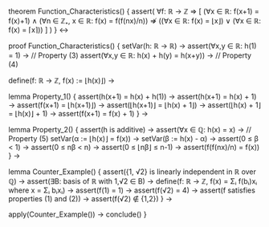 theorem Function_Characteristics() {
  assert(
    ∀f: ℝ → ℤ ⇒ [
      (∀x ∈ ℝ: f(x+1) = f(x)+1) ∧
      (∀n ∈ ℤ₊, x ∈ ℝ: f(x) = f(f(nx)/n)) ⇏
      ((∀x ∈ ℝ: f(x) = ⌊x⌋) ∨ (∀x ∈ ℝ: f(x) = ⌈x⌉))
    ]
  )
} ↔

proof Function_Characteristics() {
  setVar(h: ℝ → ℝ) →
  assert(∀x,y ∈ ℝ: h(1) = 1) →  // Property (3)
  assert(∀x,y ∈ ℝ: h(x) + h(y) = h(x+y)) →  // Property (4)
  
  define(f: ℝ → ℤ, f(x) := ⌊h(x)⌋) →
  
  lemma Property_1() {
    assert(h(x+1) = h(x) + h(1)) →
    assert(h(x+1) = h(x) + 1) →
    assert(f(x+1) = ⌊h(x+1)⌋) →
    assert(⌊h(x+1)⌋ = ⌊h(x) + 1⌋) →
    assert(⌊h(x) + 1⌋ = ⌊h(x)⌋ + 1) →
    assert(f(x+1) = f(x) + 1)
  } →

  lemma Property_2() {
    assert(h is additive) →
    assert(∀x ∈ ℚ: h(x) = x) →  // Property (5)
    setVar(α := ⌊h(x)⌋ = f(x)) →
    setVar(β := h(x) - α) →
    assert(0 ≤ β < 1) →
    assert(0 ≤ nβ < n) →
    assert(0 ≤ ⌊nβ⌋ ≤ n-1) →
    assert(f(f(nx)/n) = f(x))
  } →
  
  lemma Counter_Example() {
    assert({1, √2} is linearly independent in ℝ over ℚ) →
    assert(∃B: basis of ℝ with 1,√2 ∈ B) →
    define(f: ℝ → ℤ, f(x) = Σᵢ f(bᵢ)xᵢ where x = Σᵢ bᵢxᵢ) →
    assert(f(1) = 1) →
    assert(f(√2) = 4) →
    assert(f satisfies properties (1) and (2)) →
    assert(f(√2) ∉ {1,2})
  } →
  
  apply(Counter_Example()) →
  conclude()
}